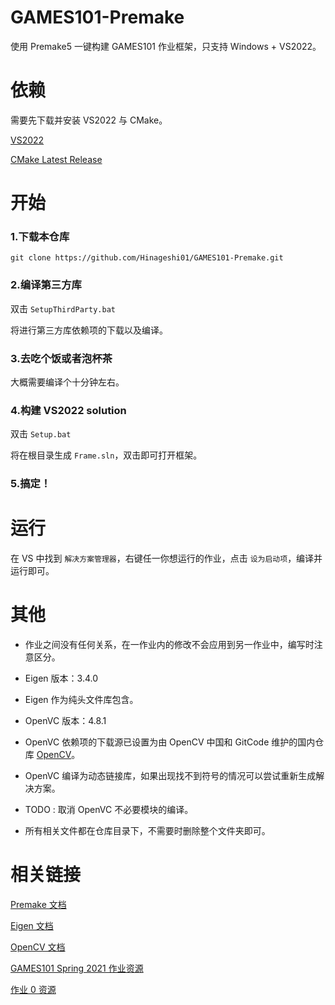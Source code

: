 # GAMES101-Premake
使用 Premake5 一键构建 GAMES101 作业框架，只支持 Windows + VS2022。

# 依赖
需要先下载并安装 VS2022 与 CMake。

[VS2022](https://visualstudio.microsoft.com/zh-hans/downloads/)

[CMake Latest Release](https://cmake.org/download/)

# 开始
### 1.下载本仓库
`git clone https://github.com/Hinageshi01/GAMES101-Premake.git`

### 2.编译第三方库
双击 `SetupThirdParty.bat`

将进行第三方库依赖项的下载以及编译。

### 3.去吃个饭或者泡杯茶
大概需要编译个十分钟左右。

### 4.构建 VS2022 solution
双击 `Setup.bat`

将在根目录生成 `Frame.sln`，双击即可打开框架。

### 5.搞定！

# 运行
在 VS 中找到 `解决方案管理器`，右键任一你想运行的作业，点击 `设为启动项`，编译并运行即可。

# 其他
- 作业之间没有任何关系，在一作业内的修改不会应用到另一作业中，编写时注意区分。

- Eigen 版本：3.4.0
- Eigen 作为纯头文件库包含。

- OpenVC 版本：4.8.1
- OpenVC 依赖项的下载源已设置为由 OpenCV 中国和 GitCode 维护的国内仓库 [OpenCV](https://gitcode.net/opencv/opencv)。
- OpenVC 编译为动态链接库，如果出现找不到符号的情况可以尝试重新生成解决方案。
- TODO : 取消 OpenVC 不必要模块的编译。
- 所有相关文件都在仓库目录下，不需要时删除整个文件夹即可。

# 相关链接
[Premake 文档](https://premake.github.io/)

[Eigen 文档](https://eigen.tuxfamily.org/dox/)

[OpenCV 文档](https://docs.opencv.org/4.8.0/index.html)

[GAMES101 Spring 2021 作业资源](https://games-cn.org/forums/topic/s2021-games101-zuoyehuizong/)

[作业 0 资源](https://github.com/slicol/Games101-Homework-Win)

